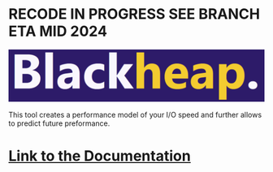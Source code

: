# RECODE IN PROGRESS SEE BRANCH ETA MID 2024

![Blackheap Logo](./icon.png)

This tool creates a performance model of your I/O speed and further allows to predict future preformance.

# [Link to the Documentation](https://lquenti.github.io/blackheap/book/)
